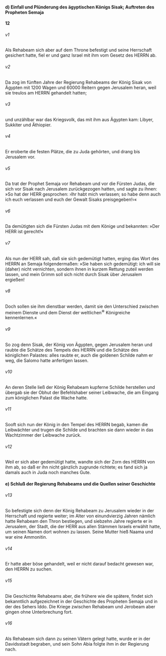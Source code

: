 #### d) Einfall und Plünderung des ägyptischen Königs Sisak; Auftreten des Propheten Semaja

__12__

###### v1
Als Rehabeam sich aber auf dem Throne befestigt und seine Herrschaft gesichert hatte, fiel er und ganz Israel mit ihm vom Gesetz des HERRN ab.

###### v2
Da zog im fünften Jahre der Regierung Rehabeams der König Sisak von Ägypten mit 1200 Wagen und 60000 Reitern gegen Jerusalem heran, weil sie treulos am HERRN gehandelt hatten;

###### v3
und unzählbar war das Kriegsvolk, das mit ihm aus Ägypten kam: Libyer, Sukkiter und Äthiopier.

###### v4
Er eroberte die festen Plätze, die zu Juda gehörten, und drang bis Jerusalem vor.


###### v5
Da trat der Prophet Semaja vor Rehabeam und vor die Fürsten Judas, die sich vor Sisak nach Jerusalem zurückgezogen hatten, und sagte zu ihnen: »So hat der HERR gesprochen: ›Ihr habt mich verlassen; so habe denn auch ich euch verlassen und euch der Gewalt Sisaks preisgegeben!‹«

###### v6
Da demütigten sich die Fürsten Judas mit dem Könige und bekannten: »Der HERR ist gerecht!«

###### v7
Als nun der HERR sah, daß sie sich gedemütigt hatten, erging das Wort des HERRN an Semaja folgendermaßen: »Sie haben sich gedemütigt: ich will sie (daher) nicht vernichten, sondern ihnen in kurzem Rettung zuteil werden lassen, und mein Grimm soll sich nicht durch Sisak über Jerusalem ergießen!

###### v8
Doch sollen sie ihm dienstbar werden, damit sie den Unterschied zwischen meinem Dienste und dem Dienst der weltlichen<sup title="= heidnischen">&#x2732;</sup>
 Königreiche kennenlernen.«


###### v9
So zog denn Sisak, der König von Ägypten, gegen Jerusalem heran und raubte die Schätze des Tempels des HERRN und die Schätze des königlichen Palastes: alles raubte er, auch die goldenen Schilde nahm er weg, die Salomo hatte anfertigen lassen.

###### v10
An deren Stelle ließ der König Rehabeam kupferne Schilde herstellen und übergab sie der Obhut der Befehlshaber seiner Leibwache, die am Eingang zum königlichen Palast die Wache hatte.

###### v11
Sooft sich nun der König in den Tempel des HERRN begab, kamen die Leibwächter und trugen die Schilde und brachten sie dann wieder in das Wachtzimmer der Leibwache zurück.

###### v12
Weil er sich aber gedemütigt hatte, wandte sich der Zorn des HERRN von ihm ab, so daß er ihn nicht gänzlich zugrunde richtete; es fand sich ja damals auch in Juda noch manches Gute.

#### e) Schluß der Regierung Rehabeams und die Quellen seiner Geschichte


###### v13
So befestigte sich denn der König Rehabeam zu Jerusalem wieder in der Herrschaft und regierte weiter; im Alter von einundvierzig Jahren nämlich hatte Rehabeam den Thron bestiegen, und siebzehn Jahre regierte er in Jerusalem, der Stadt, die der HERR aus allen Stämmen Israels erwählt hatte, um seinen Namen dort wohnen zu lassen. Seine Mutter hieß Naama und war eine Ammonitin.

###### v14
Er hatte aber böse gehandelt, weil er nicht darauf bedacht gewesen war, den HERRN zu suchen.


###### v15
Die Geschichte Rehabeams aber, die frühere wie die spätere, findet sich bekanntlich aufgezeichnet in der Geschichte des Propheten Semaja und in der des Sehers Iddo. Die Kriege zwischen Rehabeam und Jerobeam aber gingen ohne Unterbrechung fort.

###### v16
Als Rehabeam sich dann zu seinen Vätern gelegt hatte, wurde er in der Davidsstadt begraben, und sein Sohn Abia folgte ihm in der Regierung nach.